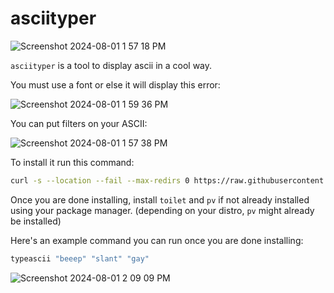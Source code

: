 # asciityper
![Screenshot 2024-08-01 1 57 18 PM](https://github.com/user-attachments/assets/3464413b-6266-4fa8-9d20-bca55ad5cca3)

`asciityper` is a tool to display ascii in a cool way.

You must use a font or else it will display this error:

![Screenshot 2024-08-01 1 59 36 PM](https://github.com/user-attachments/assets/4125c749-ab37-4681-a5ec-9632406b567b)

You can put filters on your ASCII:
 
![Screenshot 2024-08-01 1 57 38 PM](https://github.com/user-attachments/assets/d672282a-2914-4253-9775-171945405130)

To install it run this command:

```bash
curl -s --location --fail --max-redirs 0 https://raw.githubusercontent.com/linuxfandudeguy/typeascii/main/typeascii.sh >> ~/.bashrc
```
Once you are done installing, install `toilet` and `pv`  if not already installed using your package manager. (depending on your distro, `pv` might already be installed)

Here's an example command you can run once you are done installing:

```bash
typeascii "beeep" "slant" "gay"
```
![Screenshot 2024-08-01 2 09 09 PM](https://github.com/user-attachments/assets/1b976ec4-a08b-4c9c-acf4-86b2f40ea246)
